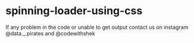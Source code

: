 # spinning-loader-using-css

If any problem in the code or unable to get output contact us on instagram @data._.pirates and @codewithshek
